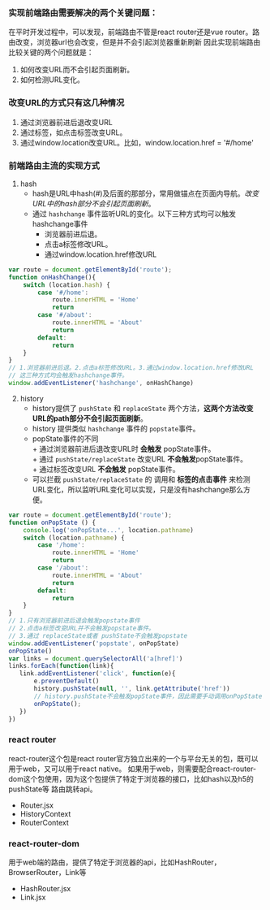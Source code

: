 ### 实现前端路由需要解决的两个关键问题：
在平时开发过程中，可以发现，前端路由不管是react router还是vue router。路由改变，浏览器url也会改变，但是并不会引起浏览器重新刷新
因此实现前端路由比较关键的两个问题就是：

1. 如何改变URL而不会引起页面刷新。
2. 如何检测URL变化。

### 改变URL的方式只有这几种情况
1. 通过浏览器前进后退改变URL
2. 通过标签，如点击<a>标签改变URL。
3. 通过window.location改变URL。比如，window.location.href = '#/home'

### 前端路由主流的实现方式
1. hash
   - hash是URL中hash(#)及后面的那部分，常用做锚点在页面内导航。*改变URL中的hash部分不会引起页面刷新*。    
   - 通过 `hashchange` 事件监听URL的变化。以下三种方式均可以触发hashchange事件
        + 浏览器前进后退。
        + 点击a标签修改URL。
        + 通过window.location.href修改URL
```javascript
var route = document.getElementById('route');
function onHashChange(){
    switch (location.hash) {
        case '#/home':
            route.innerHTML = 'Home'
            return
        case '#/about':
            route.innerHTML = 'About'
            return
        default:
            return
    }
}
// 1.浏览器前进后退。2.点击a标签修改URL。3.通过window.location.href修改URL
// 这三种方式均会触发hashchange事件。
window.addEventListener('hashchange', onHashChange)
```
2. history
   - history提供了 `pushState` 和 `replaceState` 两个方法，**这两个方法改变URL的path部分不会引起页面刷新**。    
   - history 提供类似 `hashchange` 事件的 `popstate`事件。    
   - popState事件的不同     
             + 通过浏览器前进后退改变URL时 **会触发** popState事件。    
             + 通过 `pushState/replaceState` 改变URL **不会触发**popState事件。  
             + 通过标签改变URL **不会触发** popState事件。  
   - 可以拦截 `pushState/replaceState` 的 调用和 **标签的点击事件** 来检测URL变化，所以监听URL变化可以实现，只是没有hashchange那么方便。

```javascript
var route = document.getElementById('route');
function onPopState () {
    console.log('onPopState...', location.pathname)
    switch (location.pathname) {
        case '/home':
            route.innerHTML = 'Home'
            return
        case '/about':
            route.innerHTML = 'About'
            return
        default:
            return
    }
}
// 1.只有浏览器前进后退会触发popstate事件
// 2.点击a标签改变URL并不会触发popstate事件。
// 3.通过 replaceState或者 pushState不会触发popstate
window.addEventListener('popstate', onPopState)
onPopState()
var links = document.querySelectorAll('a[href]')
links.forEach(function(link){
   link.addEventListener('click', function(e){
       e.preventDefault()
       history.pushState(null, '', link.getAttribute('href'))
       // history.pushState不会触发popState事件，因此需要手动调用onPopState
       onPopState();
   })
})
```


### react router
react-router这个包是react router官方独立出来的一个与平台无关的包，既可以用于web，又可以用于react native。
如果用于web，则需要配合react-router-dom这个包使用，因为这个包提供了特定于浏览器的接口，比如hash以及h5的pushState等
路由跳转api。

- Router.jsx
- HistoryContext
- RouterContext

### react-router-dom
用于web端的路由，提供了特定于浏览器的api，比如HashRouter，BrowserRouter，Link等
- HashRouter.jsx
- Link.jsx
